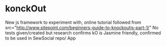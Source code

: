 # konckOut

New js framework to experiment with, online tutorial followed from src="http://www.sitepoint.com/beginners-guide-to-knockoutjs-part-1/"
No tests given/created but research confirms kO is Jasmine friendly, confirmed to be used in SewSocial repo/ App
